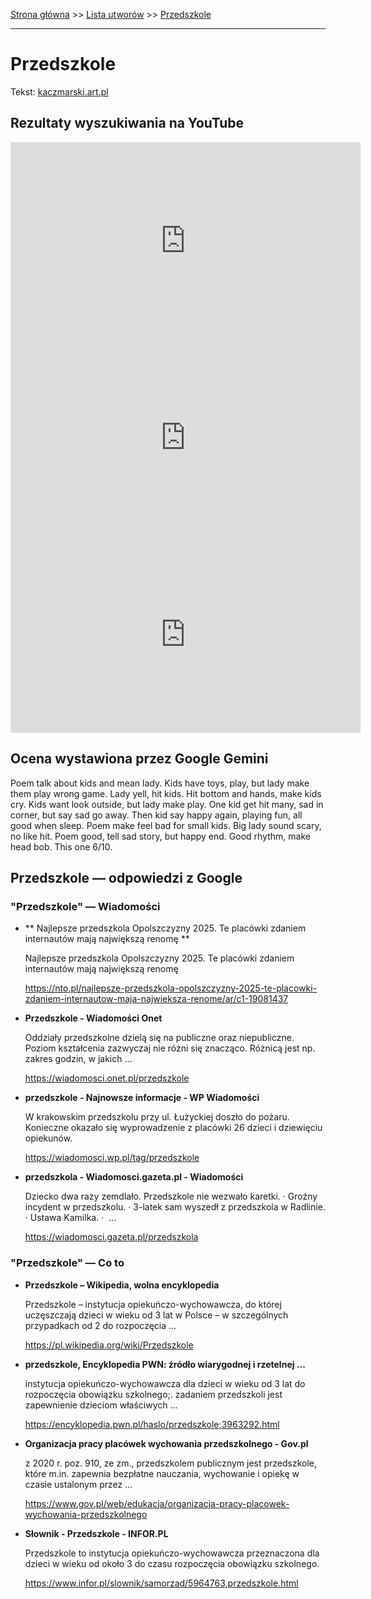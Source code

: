 [Strona główna](../index.md) >> [Lista utworów](../list.md) >> [Przedszkole](482.md)

---

# Przedszkole

Tekst: [kaczmarski.art.pl](https://www.kaczmarski.art.pl/tworczosc/wiersze/przedszkole/)

## Rezultaty wyszukiwania na YouTube

<iframe width="560" height="315" src="https://www.youtube.com/embed/SCQPZIgMXEI?si=IdontcarewhotheIRSsendsImnotpayingtaxes" title="YouTube video player" frameborder="0" allow="accelerometer; autoplay; clipboard-write; encrypted-media; gyroscope; picture-in-picture; web-share" referrerpolicy="strict-origin-when-cross-origin" allowfullscreen></iframe>

<iframe width="560" height="315" src="https://www.youtube.com/embed/J1LVfGcDUwo?si=IdontcarewhotheIRSsendsImnotpayingtaxes" title="YouTube video player" frameborder="0" allow="accelerometer; autoplay; clipboard-write; encrypted-media; gyroscope; picture-in-picture; web-share" referrerpolicy="strict-origin-when-cross-origin" allowfullscreen></iframe>

<iframe width="560" height="315" src="https://www.youtube.com/embed/NTNcxGVgn9I?si=IdontcarewhotheIRSsendsImnotpayingtaxes" title="YouTube video player" frameborder="0" allow="accelerometer; autoplay; clipboard-write; encrypted-media; gyroscope; picture-in-picture; web-share" referrerpolicy="strict-origin-when-cross-origin" allowfullscreen></iframe>

## Ocena wystawiona przez Google Gemini

Poem talk about kids and mean lady. Kids have toys, play, but lady make them play wrong game. Lady yell, hit kids. Hit bottom and hands, make kids cry. Kids want look outside, but lady make play. One kid get hit many, sad in corner, but say sad go away. Then kid say happy again, playing fun, all good when sleep. Poem make feel bad for small kids. Big lady sound scary, no like hit. Poem good, tell sad story, but happy end. Good rhythm, make head bob. This one 6/10.


## Przedszkole — odpowiedzi z Google

### "Przedszkole" — Wiadomości

- **  Najlepsze przedszkola Opolszczyzny 2025. Te placówki zdaniem internautów mają największą renomę  **

    Najlepsze przedszkola Opolszczyzny 2025. Te placówki zdaniem internautów mają największą renomę 

   <https://nto.pl/najlepsze-przedszkola-opolszczyzny-2025-te-placowki-zdaniem-internautow-maja-najwieksza-renome/ar/c1-19081437>
- **Przedszkole - Wiadomości Onet**

    Oddziały przedszkolne dzielą się na publiczne oraz niepubliczne. Poziom kształcenia zazwyczaj nie różni się znacząco. Różnicą jest np. zakres godzin, w jakich ... 

   <https://wiadomosci.onet.pl/przedszkole>
- **przedszkole - Najnowsze informacje - WP Wiadomości**

    W krakowskim przedszkolu przy ul. Łużyckiej doszło do pożaru. Konieczne okazało się wyprowadzenie z placówki 26 dzieci i dziewięciu opiekunów. 

   <https://wiadomosci.wp.pl/tag/przedszkole>
- **przedszkola - Wiadomosci.gazeta.pl - Wiadomości**

    Dziecko dwa razy zemdlało. Przedszkole nie wezwało karetki. · Groźny incydent w przedszkolu. · 3-latek sam wyszedł z przedszkola w Radlinie. · Ustawa Kamilka. ·  ... 

   <https://wiadomosci.gazeta.pl/przedszkola>

### "Przedszkole" — Co to

- **Przedszkole – Wikipedia, wolna encyklopedia**

    Przedszkole – instytucja opiekuńczo-wychowawcza, do której uczęszczają dzieci w wieku od 3 lat w Polsce – w szczególnych przypadkach od 2 do rozpoczęcia ... 

   <https://pl.wikipedia.org/wiki/Przedszkole>
- **przedszkole, Encyklopedia PWN: źródło wiarygodnej i rzetelnej ...**

    instytucja opiekuńczo-wychowawcza dla dzieci w wieku od 3 lat do rozpoczęcia obowiązku szkolnego;. zadaniem przedszkoli jest zapewnienie dzieciom właściwych ... 

   <https://encyklopedia.pwn.pl/haslo/przedszkole;3963292.html>
- **Organizacja pracy placówek wychowania przedszkolnego - Gov.pl**

    z 2020 r. poz. 910, ze zm., przedszkolem publicznym jest przedszkole, które m.in. zapewnia bezpłatne nauczania, wychowanie i opiekę w czasie ustalonym przez ... 

   <https://www.gov.pl/web/edukacja/organizacja-pracy-placowek-wychowania-przedszkolnego>
- **Słownik - Przedszkole - INFOR.PL**

    Przedszkole to instytucja opiekuńczo-wychowawcza przeznaczona dla dzieci w wieku od około 3 do czasu rozpoczęcia obowiązku szkolnego. 

   <https://www.infor.pl/slownik/samorzad/5964763,przedszkole.html>

